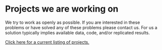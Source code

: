 # Projects we are working on

We try to work as openly as possible. If you are interested in these problems or have solved any of these problems please contact us. For us a solution typically implies available data, code, and/or replicated results.

[Click here for a current listing of projects.](http://satra.cogitatum.org/projects.html)

<!--
## Problem X

**Summary of question/problem: **

**Status: ** Completed/On going/Set aside/

**Collaborators: **

**Repo/Document/Details: ** https://example.org

**Issue Link to discuss: ** https://example.org

**Estimated timeline: ** By end of 2233
-->
